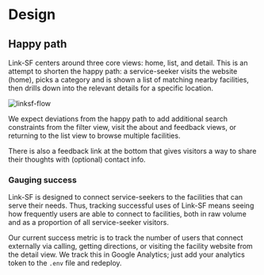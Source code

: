 # Design

## Happy path

Link-SF centers around three core views: home, list, and detail. This is an attempt to shorten the happy path: a service-seeker visits the website (home), picks a category and is shown a list of matching nearby facilities, then drills down into the relevant details for a specific location.

![linksf-flow](https://cloud.githubusercontent.com/assets/279406/2598092/4888a002-babf-11e3-811c-01f86c878e8b.png)

We expect deviations from the happy path to add additional search constraints from the filter view, visit the about and feedback views, or returning to the list view to browse multiple facilities.

There is also a feedback link at the bottom that gives visitors a way to share their thoughts with (optional) contact info.

### Gauging success

Link-SF is designed to connect service-seekers to the facilities that can serve their needs. Thus, tracking successful uses of Link-SF means seeing how frequently users are able to connect to facilities, both in raw volume and as a proportion of all service-seeker visitors.

Our current success metric is to track the number of users that connect externally via calling, getting directions, or visiting the facility website from the detail view. We track this in Google Analytics; just add your analytics token to the `.env` file and redeploy.
